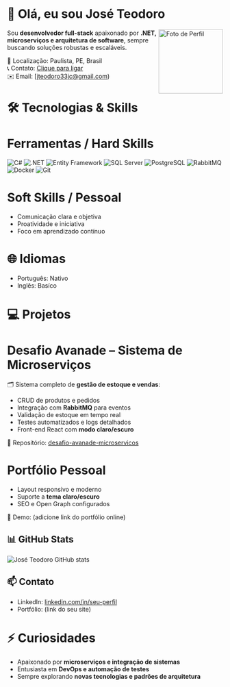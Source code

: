# 👋 Olá, eu sou José Teodoro

<img align="right" width="150" src="https://github.com/JTeodoro08/desafio-avanade-microservicos/raw/main/assets/img/my-photo.png" alt="Foto de Perfil">

Sou **desenvolvedor full-stack** apaixonado por **.NET, microserviços e arquitetura de software**, sempre buscando soluções robustas e escaláveis.  

📍 Localização: Paulista, PE, Brasil  
📞 Contato: [Clique para ligar](tel:+5581981774910)  
✉️ Email: [jteodoro33jc@gmail.com)

# 🛠 Tecnologias & Skills

# Ferramentas / Hard Skills
![C#](https://img.shields.io/badge/C%23-239120?style=flat&logo=c-sharp&logoColor=white)
![.NET](https://img.shields.io/badge/.NET-512BD4?style=flat&logo=.net&logoColor=white)
![Entity Framework](https://img.shields.io/badge/EF%20Core-512BD4?style=flat&logo=dotnet&logoColor=white)
![SQL Server](https://img.shields.io/badge/SQL%20Server-CC2927?style=flat&logo=microsoft-sql-server&logoColor=white)
![PostgreSQL](https://img.shields.io/badge/PostgreSQL-316192?style=flat&logo=postgresql&logoColor=white)
![RabbitMQ](https://img.shields.io/badge/RabbitMQ-FF6600?style=flat&logo=rabbitmq&logoColor=white)
![Docker](https://img.shields.io/badge/Docker-2496ED?style=flat&logo=docker&logoColor=white)
![Git](https://img.shields.io/badge/Git-F05032?style=flat&logo=git&logoColor=white)

# Soft Skills / Pessoal
- Comunicação clara e objetiva  
- Proatividade e iniciativa  
- Foco em aprendizado contínuo  

# 🌐 Idiomas
- Português: Nativo  
- Inglês: Basíco

# 💻 Projetos

# Desafio Avanade – Sistema de Microserviços
🗂️ Sistema completo de **gestão de estoque e vendas**:
- CRUD de produtos e pedidos  
- Integração com **RabbitMQ** para eventos  
- Validação de estoque em tempo real  
- Testes automatizados e logs detalhados  
- Front-end React com **modo claro/escuro**  

🔗 Repositório: [desafio-avanade-microservicos](https://github.com/JTeodoro08/desafio-avanade-microservicos)

# Portfólio Pessoal
- Layout responsivo e moderno  
- Suporte a **tema claro/escuro**  
- SEO e Open Graph configurados  

🔗 Demo: (adicione link do portfólio online)

## 📊 GitHub Stats
![José Teodoro GitHub stats](https://github-readme-stats.vercel.app/api?username=JTeodoro08&show_icons=true&theme=radical)  

## 📫 Contato
- LinkedIn: [linkedin.com/in/seu-perfil](https://linkedin.com/in/seu-perfil)  
- Portfólio: (link do seu site)  

# ⚡ Curiosidades
- Apaixonado por **microserviços e integração de sistemas**  
- Entusiasta em **DevOps e automação de testes**  
- Sempre explorando **novas tecnologias e padrões de arquitetura**



